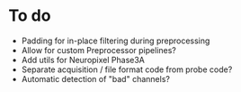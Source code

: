 # To do
* Padding for in-place filtering during preprocessing
* Allow for custom Preprocessor pipelines?
* Add utils for Neuropixel Phase3A
* Separate acquisition / file format code from probe code?
* Automatic detection of "bad" channels?
